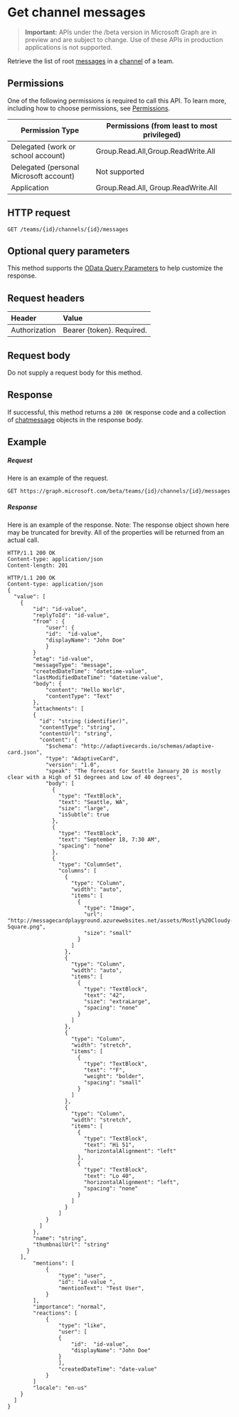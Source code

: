 # Get channel messages

> **Important:** APIs under the /beta version in Microsoft Graph are in preview and are subject to change. Use of these APIs in production applications is not supported.

Retrieve the list of root [messages](../resouces/chatmmessage.md) in a [channel](../resources/channel.md) of a team.

## Permissions
One of the following permissions is required to call this API. To learn more, including how to choose permissions, see [Permissions](../../../concepts/permissions_reference.md).

|Permission Type|Permissions (from least to most privileged)|
|---------|-------------|
|Delegated (work or school account)|Group.Read.All,Group.ReadWrite.All|
|Delegated (personal Microsoft account)|Not supported|
|Application|Group.Read.All, Group.ReadWrite.All|

## HTTP request
<!-- { "blockType": "ignored" } -->
```http
GET /teams/{id}/channels/{id}/messages
```
## Optional query parameters
This method supports the [OData Query Parameters](http://developer.microsoft.com/en-us/graph/docs/overview/query_parameters) to help customize the response.
## Request headers
| Header       | Value |
|:---------------|:--------|
| Authorization  | Bearer {token}. Required.  |

## Request body
Do not supply a request body for this method.

## Response

If successful, this method returns a `200 OK` response code and a collection of [chatmessage](../resources/channel.md) objects in the response body.
## Example
##### Request
Here is an example of the request.
<!-- {
  "blockType": "request",
  "name": "get_channel"
}-->
```http
GET https://graph.microsoft.com/beta/teams/{id}/channels/{id}/messages
```
##### Response
Here is an example of the response. Note: The response object shown here may be truncated for brevity. All of the properties will be returned from an actual call.
<!-- {
  "blockType": "response",
  "truncated": true,
  "@odata.type": "microsoft.graph.channel"
} -->
```http
HTTP/1.1 200 OK
Content-type: application/json
Content-length: 201

HTTP/1.1 200 OK
Content-type: application/json
{
  "value": [
    {
        "id": "id-value",
        "replyToId": "id-value",
        "from" : {
            "user": { 
            "id":  "id-value",
            "displayName": "John Doe"
            }  
        }
        "etag": "id-value",
        "messageType": "message",
        "createdDateTime": "datetime-value",
        "lastModifiedDateTime": "datetime-value",
        "body": {
            "content": "Hello World",
            "contentType": "Text"
        },
        "attachments": [
        {
          "id": "string (identifier)",
          "contentType": "string",
          "contentUrl": "string",
          "content": {
            "$schema": "http://adaptivecards.io/schemas/adaptive-card.json",
            "type": "AdaptiveCard",
            "version": "1.0",
            "speak": "The forecast for Seattle January 20 is mostly clear with a High of 51 degrees and Low of 40 degrees",
            "body": [
              {
                "type": "TextBlock",
                "text": "Seattle, WA",
                "size": "large",
                "isSubtle": true
              },
              {
                "type": "TextBlock",
                "text": "September 18, 7:30 AM",
                "spacing": "none"
              },
              {
                "type": "ColumnSet",
                "columns": [
                  {
                    "type": "Column",
                    "width": "auto",
                    "items": [
                      {
                        "type": "Image",
                        "url": "http://messagecardplayground.azurewebsites.net/assets/Mostly%20Cloudy-Square.png",
                        "size": "small"
                      }
                    ]
                  },
                  {
                    "type": "Column",
                    "width": "auto",
                    "items": [
                      {
                        "type": "TextBlock",
                        "text": "42",
                        "size": "extraLarge",
                        "spacing": "none"
                      }
                    ]
                  },
                  {
                    "type": "Column",
                    "width": "stretch",
                    "items": [
                      {
                        "type": "TextBlock",
                        "text": "°F",
                        "weight": "bolder",
                        "spacing": "small"
                      }
                    ]
                  },
                  {
                    "type": "Column",
                    "width": "stretch",
                    "items": [
                      {
                        "type": "TextBlock",
                        "text": "Hi 51",
                        "horizontalAlignment": "left"
                      },
                      {
                        "type": "TextBlock",
                        "text": "Lo 40",
                        "horizontalAlignment": "left",
                        "spacing": "none"
                      }
                    ]
                  }
                ]
            }
          ]
        },
        "name": "string",
        "thumbnailUrl": "string"
      }
    ],
        "mentions": [
            {
                "type": "user",
                "id": "id-value ",
                "mentionText": "Test User",
            }
        ],
        "importance": "normal",
        "reactions": [
            {
                "type": "like",
                "user": [
                { 
                    "id":  "id-value",
                    "displayName": "John Doe"
                }
                ],
                "createdDateTime": "date-value"
            }
        ]
        "locale": "en-us"
    }
  ]
}
```

<!-- uuid: 8fcb5dbc-d5aa-4681-8e31-b001d5168d79
2015-10-25 14:57:30 UTC -->
<!-- {
  "type": "#page.annotation",
  "description": "Get channel",
  "keywords": "",
  "section": "documentation",
  "tocPath": ""
}-->